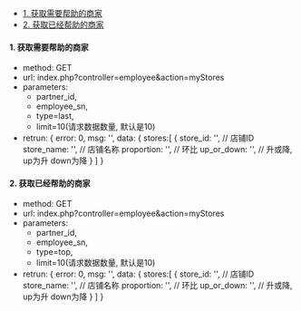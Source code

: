 * [1. 获取需要帮助的商家](#getStore)
* [2. 获取已经帮助的商家](#getStore2)

<h4 id='getStore'>1. 获取需要帮助的商家</h4>

* method: GET
* url: index.php?controller=employee&action=myStores
* parameters: 
    - partner_id, 
    - employee_sn, 
    - type=last, 
    - limit=10(请求数据数量, 默认是10)
* retrun: 
        {
            error: 0,
            msg: '',
            data: {
                stores:[
                    {
                        store_id: '',    // 店铺ID
                        store_name: '',  // 店铺名称
                        proportion: '',  // 环比
                        up_or_down: '',  // 升或降, up为升 down为降
                    }
                ] 
        }


<h4 id='getStore2'>2. 获取已经帮助的商家</h4>

* method: GET
* url: index.php?controller=employee&action=myStores
* parameters: 
    - partner_id, 
    - employee_sn, 
    - type=top, 
    - limit=10(请求数据数量, 默认是10)
* retrun: 
        {
            error: 0,
            msg: '',
            data: {
                stores:[
                    {
                        store_id: '',    // 店铺ID
                        store_name: '',  // 店铺名称
                        proportion: '',  // 环比
                        up_or_down: '',  // 升或降, up为升 down为降
                    }
                ] 
        }


